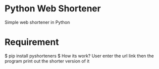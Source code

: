 # Python Web Shortener
Simple web shortener in Python
# Requirement
$ pip install pyshorteners
$ How its work?
User enter the url link then the program print out the shorter version of it
